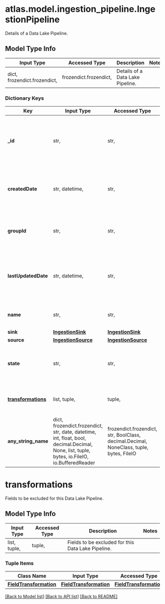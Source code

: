 # atlas.model.ingestion_pipeline.IngestionPipeline

Details of a Data Lake Pipeline.

## Model Type Info
Input Type | Accessed Type | Description | Notes
------------ | ------------- | ------------- | -------------
dict, frozendict.frozendict,  | frozendict.frozendict,  | Details of a Data Lake Pipeline. | 

### Dictionary Keys
Key | Input Type | Accessed Type | Description | Notes
------------ | ------------- | ------------- | ------------- | -------------
**_id** | str,  | str,  | Unique 24-hexadecimal digit string that identifies the Data Lake Pipeline. | [optional] 
**createdDate** | str, datetime,  | str,  | Timestamp that indicates when the Data Lake Pipeline was created. | [optional] value must conform to RFC-3339 date-time
**groupId** | str,  | str,  | Unique 24-hexadecimal digit string that identifies the group. | [optional] 
**lastUpdatedDate** | str, datetime,  | str,  | Timestamp that indicates the last time that the Data Lake Pipeline was updated. | [optional] value must conform to RFC-3339 date-time
**name** | str,  | str,  | Name of this Data Lake Pipeline. | [optional] 
**sink** | [**IngestionSink**](IngestionSink.md) | [**IngestionSink**](IngestionSink.md) |  | [optional] 
**source** | [**IngestionSource**](IngestionSource.md) | [**IngestionSource**](IngestionSource.md) |  | [optional] 
**state** | str,  | str,  | State of this Data Lake Pipeline. | [optional] must be one of ["ACTIVE", "PAUSED", ] 
**[transformations](#transformations)** | list, tuple,  | tuple,  | Fields to be excluded for this Data Lake Pipeline. | [optional] 
**any_string_name** | dict, frozendict.frozendict, str, date, datetime, int, float, bool, decimal.Decimal, None, list, tuple, bytes, io.FileIO, io.BufferedReader | frozendict.frozendict, str, BoolClass, decimal.Decimal, NoneClass, tuple, bytes, FileIO | any string name can be used but the value must be the correct type | [optional]

# transformations

Fields to be excluded for this Data Lake Pipeline.

## Model Type Info
Input Type | Accessed Type | Description | Notes
------------ | ------------- | ------------- | -------------
list, tuple,  | tuple,  | Fields to be excluded for this Data Lake Pipeline. | 

### Tuple Items
Class Name | Input Type | Accessed Type | Description | Notes
------------- | ------------- | ------------- | ------------- | -------------
[**FieldTransformation**](FieldTransformation.md) | [**FieldTransformation**](FieldTransformation.md) | [**FieldTransformation**](FieldTransformation.md) |  | 

[[Back to Model list]](../../README.md#documentation-for-models) [[Back to API list]](../../README.md#documentation-for-api-endpoints) [[Back to README]](../../README.md)

